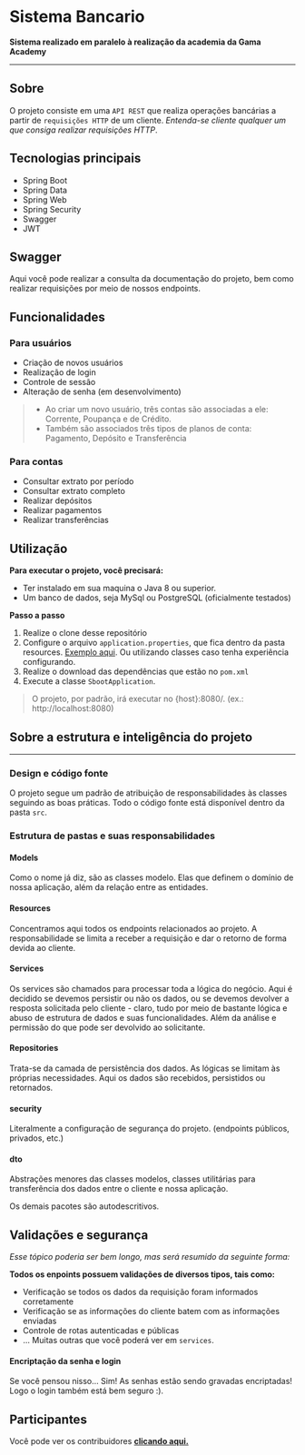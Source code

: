 # Sistema Bancario
**Sistema realizado em paralelo à realização da academia da Gama Academy**
****
## Sobre
O projeto consiste em uma `API REST` que realiza operações bancárias a partir de `requisições HTTP` de um cliente.
_Entenda-se cliente qualquer um que consiga realizar requisições HTTP_.

## Tecnologias principais
- Spring Boot
- Spring Data
- Spring Web
- Spring Security
- Swagger
- JWT

## Swagger
Aqui você pode realizar a consulta da documentação do projeto, bem como realizar requisições por meio de nossos endpoints.

## Funcionalidades

### Para usuários
- Criação de novos usuários
- Realização de login
- Controle de sessão
- Alteração de senha (em desenvolvimento)

> - Ao criar um novo usuário, três contas são associadas a ele: Corrente, Poupança e de Crédito.
> - Também são associados três tipos de planos de conta: Pagamento, Depósito e Transferência

### Para contas
- Consultar extrato por período
- Consultar extrato completo
- Realizar depósitos
- Realizar pagamentos
- Realizar transferências

## Utilização

**Para executar o projeto, você precisará:**
- Ter instalado em sua maquina o Java 8 ou superior.
- Um banco de dados, seja MySql ou PostgreSQL (oficialmente testados)

**Passo a passo**

1. Realize o clone desse repositório
2. Configure o arquivo `application.properties`, que fica dentro da pasta resources. [Exemplo aqui](https://www.baeldung.com/properties-with-spring). Ou utilizando classes caso tenha experiência configurando.
3. Realize o download das dependências que estão no `pom.xml`
4. Execute a classe `SbootApplication`.

> O projeto, por padrão, irá executar no {host}:8080/. (ex.: http://localhost:8080)

## Sobre a estrutura e inteligência do projeto
****

### Design e código fonte
O projeto segue um padrão de atribuição de responsabilidades às classes seguindo as boas práticas. Todo o código fonte está disponível dentro da pasta `src`.

### Estrutura de pastas e suas responsabilidades

#### Models
Como o nome já diz, são as classes modelo. Elas que definem o domínio de nossa aplicação, além da relação entre as entidades.

#### Resources
Concentramos aqui todos os endpoints relacionados ao projeto. A responsabilidade se limita a receber a requisição e dar o retorno de forma devida ao cliente.

#### Services
Os services são chamados para processar toda a lógica do negócio. Aqui é decidido se devemos persistir ou não os dados, ou se devemos devolver a resposta solicitada pelo cliente - claro, tudo por meio de bastante lógica e abuso de estrutura de dados e suas funcionalidades. Além da análise e permissão do que pode ser devolvido ao solicitante.

#### Repositories
Trata-se da camada de persistência dos dados. As lógicas se limitam às próprias necessidades. Aqui os dados são recebidos, persistidos ou retornados.

#### security
Literalmente a configuração de segurança do projeto. (endpoints públicos, privados, etc.)

#### dto
Abstrações menores das classes modelos, classes utilitárias para transferência dos dados entre o cliente e nossa aplicação. 

Os demais pacotes são autodescritivos.

## Validações e segurança

_Esse tópico poderia ser bem longo, mas será resumido da seguinte forma:_

**Todos os enpoints possuem validações de diversos tipos, tais como:**

- Verificação se todos os dados da requisição foram informados corretamente
- Verificação se as informações do cliente batem com as informações enviadas 
- Controle de rotas autenticadas e públicas
- ... Muitas outras que você poderá ver em `services`.

#### Encriptação da senha e login

Se você pensou nisso... Sim! As senhas estão sendo gravadas encriptadas! Logo o login também está bem seguro :).

## Participantes

Você pode ver os contribuidores **[clicando aqui.](https://github.com/RafaelMarangoni/sistema_bancario/graphs/contributors)**
